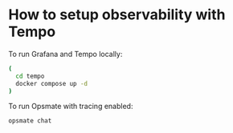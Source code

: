 # How to setup observability with Tempo

To run Grafana and Tempo locally:

```bash
(
  cd tempo
  docker compose up -d
)
```

To run Opsmate with tracing enabled:

```bash
opsmate chat
```
